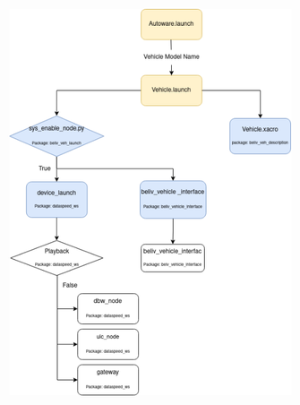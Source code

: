 ![Launch Structure](https://github.com/BELIV-ASU/BELIV_vehicle_interface/blob/a8dbedab1c9e7e908df1e543b944b0504bb20b18/vehicle/BELIV_vehicle_interface.drawio.png)

